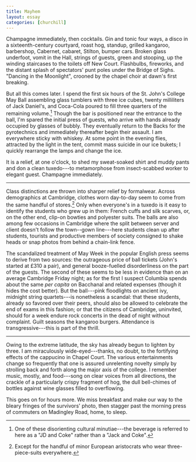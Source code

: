 ```yaml
---
title: Mayhem
layout: essay
categories: [churchill]
---
```


Champagne immediately, then cocktails. Gin and tonic four ways, a disco in a
sixteenth-century courtyard, roast hog, standup, grilled kangaroo, barbershop,
Cabernet, cabaret, Stilton, bumper cars.  Broken glass underfoot, vomit in the
Hall, strings of guests, green and stooping, up the winding staircases to the
toilets off New Court. Flashbulbs, fireworks, and the distant splash of
spectators' punt poles under the Bridge of Sighs. "Dancing in the Moonlight",
crooned by the chapel choir at dawn's first breaking.

But all this comes later. I spend the first six hours of the St. John's College
May Ball assembling glass tumblers with three ice cubes, twenty milliliters of
Jack Daniel's, and Coca-Cola poured to fill three quarters of the remaining
volume.[^1] Though the bar is positioned near the entrance to the ball, I'm
spared the initial press of guests, who arrive with hands already occupied by
glasses of bubbly. They eventually return to the Backs for the pyrotechnics
and immediately thereafter begin their assault. I am everywhere sticky with
whiskey. At some point in the evening flies, attracted by the light in the tent,
commit mass suicide in our ice bukets; I quickly rearrange the lamps and change
the ice.

It is a relief, at one o'clock, to shed my sweat-soaked shirt and muddy pants
and don a clean tuxedo---to metamorphose from insect-scabbed worker to elegant
guest. Champagne immediately.

***

Class distinctions are thrown into sharper relief by formalwear. Across
demographics at Cambridge, clothes worn day-to-day seem to come from the same
handful of stores.[^2] Only when everyone's in a tuxedo is it easy to identify
the students who grew up in them: French cuffs and silk scarves, or, on the
other end, clip-on bowties and polyester suits. The balls are also among few
occasions in Cambridge where the split between server and client doesn't follow
the town--gown line---here students clean up after students, tourists and
productive members of society consigned to shake heads or snap photos from
behind a chain-link fence.

The scandalized treatment of May Week in the popular English press seems to
derive from two sources: the outrageous price of ball tickets (John's started at
&pound;310 a pair), and general booze-fuelled disorderliness on the part of the
guests. The second of these seems to be less in evidence than on an average
Cambridge Friday night; as for the first I suspect Columbia spends about the
same _per capita_ on Bacchanal and related expenses (though it hides the cost
better). But the ball---pink floodlights on ancient ivy, midnight string
quartets---is nonetheless a scandal: that these students, already so favored
over their peers, should also be allowed to celebrate the end of exams in this
fashion; or that the citizens of Cambridge, uninvited, should for a week endure
rock concerts in the dead of night without complaint. Guilt seasons the kangaroo
burgers. Attendance is transgressive---this is part of the thrill.

***

Owing to the extreme latitude, the sky has already begun to lighten by three.  I
am miraculously wide-eyed---thanks, no doubt, to the fortifying effects of the
cappucino in Chapel Court. The various entertainments change so frequently that
one is assured unrelenting novelty simply by strolling back and forth along the
major axis of the college. I remember music, mostly, and food---song on clear
voices from all directions, the crackle of a particularly crispy fragment of
hog, the dull bell-chimes of bottles against wine glasses filled to overflowing.

This goes on for hours more.  We miss breakfast and make our way to the bleary
fringes of the survivors' photo, then stagger past the morning press of
commuters on Madingley Road, home, to sleep.

[^1]: One of these disorienting cultural minutiae---the beverage is referred to here as a "JD and Coke" rather than a "Jack and Coke".

[^2]: Except for the handful of minor European aristocrats who wear three-piece-suits everywhere.
